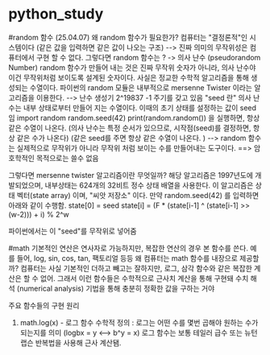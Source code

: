 # python_study

#random 함수 (25.04.07)
왜 random 함수가 필요한가?
컴퓨터는 "결정론적"인 시스템이다 (같은 값을 입력하면 같은 값이 나오는 구조)
--> 진짜 의미의 무작위성은 컴퓨터에서 구현 할 수 없다. 그렇다면 random 함수는 ?
-> 의사 난수 (pseudorandom Number)
random 함수가 만들어 내는 것은 진짜 무작위 숫자가 아니라, 의사 난수야 
이건 무작위처럼 보이도록 설계된 숫자이다. 사실은 정교한 수학적 알고리즘을 통해 생성되는 수열이다. 
파이썬의 random 모듈은 내부적으로 mersenne Twister 이라는 알고리즘을 이용한다.
--> 난수 생성기 2^19837 -1 주기를 갖고 있음
"seed 란"
의사 난수는 내부 상태로부터 만들어 지는 수열이다. 이때의 초기 상태를 설정하는 값이 seed임
import random 
random.seed(42)
print(random.random()) 
을 실행하면, 항상 같은 수열이 나온다. (의사 난수는 특정 순서가 있으므로, 시작점(seed)를 결정하면, 항상 같은 수가 나온다)
(같은 seed를 주면 항상 같은 수열이 나온다. )
--> random 함수는 실제적으로 무작위가 아니라 무작위 처럼 보이는 수를 만들어내는 도구이다. 
==> 암호학적인 목적으로는 쓸수 없음

그렇다면 mersenne twister 알고리즘이란 무엇일까?
해당 알고리즘은 1997년도에 개발되었으며, 내부상태는 624개의 32비트 정수 상태 배열을 사용한다. 
이 알고리즘은 상태 벡터(state array) 이며, "씨앗 저장소" 이다.
만약 random.seed(42) 를 입력하면 아래와 같이 수행함.
state[0] = seed
state[i] = (F * (state[i-1] ^ (state[i-1] >> (w-2))) + i) % 2^w

파이썬에서는 이 "seed"를 무작위로 넣어줌



#math 
기본적인 연산은 연사자로 가능하지만, 복잡한 연산의 경우 본 함수를 쓴다.
예를 들어, log, sin, cos, tan, 팩토리얼 등등
왜 컴퓨터는 math 함수를 내장으로 제공할까?
컴퓨터는 사실 기본적인 더하고 빼고는 잘하지만, 로그, 삼각 함수와 같은 복잡한 계산은 할 수 없어.
그래서 이런 함수들은 수학적으로 근사치 계산을 통해 구현돼
수치 해석 (numerical analysis) 기법을 통해 충분히 정확한 값을 구하는 거야

주요 함수들의 구현 원리 
1. math.log(x) - 로그 함수 
수학적 정의 : 로그는 어떤 수를 몇번 곱해야 원하는 수가 되는지를 의미 
(logbx = y <--> b^y = x)
로그 함수는 보통 테일러 급수 또는 뉴턴 랩슨 반복법을 사용해 근사 계산됌.
